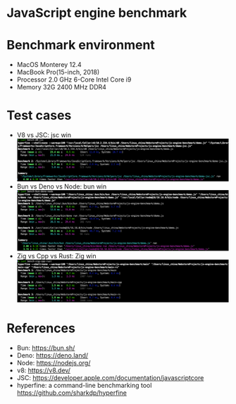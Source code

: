 JavaScript engine benchmark
============================

# Benchmark environment

* MacOS Monterey 12.4
* MacBook Pro(15-inch, 2018)
* Processor 2.0 GHz 6-Core Intel Core i9
* Memory 32G 2400 MHz DDR4

# Test cases

* V8 vs JSC: jsc win
  ![V8 vs JSC](images/d8-vs-jsc.png)
* Bun vs Deno vs Node: bun win
  ![Bun vs Deno vs Node](images/bun-vs-deno-vs-node.png)
* Zig vs Cpp vs Rust: Zig win
  ![Zig vs Cpp vs Rust](images/zig-vs-cpp-vs-rust.png)

# References

* Bun: https://bun.sh/
* Deno: https://deno.land/
* Node: https://nodejs.org/
* v8: https://v8.dev/
* JSC: https://developer.apple.com/documentation/javascriptcore
* hyperfine: a command-line benchmarking tool https://github.com/sharkdp/hyperfine
